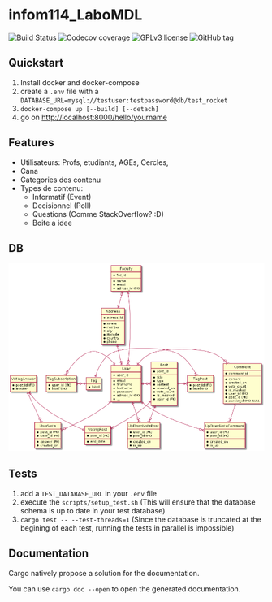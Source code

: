 # infom114_LaboMDL

[![Build Status](https://drone.findot.me/api/badges/LeGroupeDeFer/infom114_LaboMDL/status.svg)](https://drone.findot.me/LeGroupeDeFer/infom114_LaboMDL)
![Codecov coverage](https://codecov.io/gh/LeGroupeDeFer/infom114_LaboMDL/branch/dev/graph/badge.svg)
[![GPLv3 license](https://img.shields.io/badge/License-GPLv3-blue.svg)](https://github.com/LeGroupeDeFer/infom114_LaboMDL/blob/master/LICENSE)
![GitHub tag](https://img.shields.io/github/v/tag/LeGroupeDeFer/infom114_LaboMDL)

## Quickstart

1. Install docker and docker-compose
2. create a `.env` file with a `DATABASE_URL=mysql://testuser:testpassword@db/test_rocket`
3. `docker-compose up [--build] [--detach]`
4. go on <http://localhost:8000/hello/yourname>

## Features

- Utilisateurs: Profs, etudiants, AGEs, Cercles,
- Cana
- Categories des contenu
- Types de contenu:
  - Informatif (Event)
  - Decisionnel (Poll)
  - Questions (Comme StackOverflow? :D)
  - Boite a idee

## DB

![schema](out/uml/database_schema/db_mdl.png)

## Tests

1. add a `TEST_DATABASE_URL` in your `.env` file
2. execute the `scripts/setup_test.sh` (This will ensure that the database schema is up to date in your test database)
3. `cargo test -- --test-threads=1` (Since the database is truncated at the begining of each test, running the tests in parallel is impossible)

## Documentation

Cargo natively propose a solution for the documentation.

You can use `cargo doc --open` to open the generated documentation.
